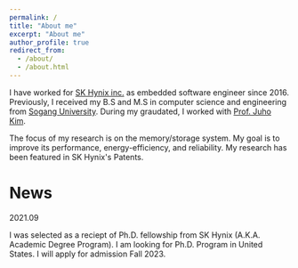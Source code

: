 ```yaml
---
permalink: /
title: "About me"
excerpt: "About me"
author_profile: true
redirect_from: 
  - /about/
  - /about.html
---
```


I have worked for [SK Hynix inc.](https://www.skhynix.com/) as embedded software engineer since 2016. Previously, I received my B.S and M.S in computer science and  engineering from [Sogang University](https://sogang.ac.kr/index.do). During my graudated, I worked with [Prof. Juho Kim](https://cslab.sogang.ac.kr/cslab/index.html).

The focus of my research is on the memory/storage system. My goal is to improve its performance, energy-efficiency, and reliability. My research has been featured in SK Hynix's Patents.

News
=====
2021.09

I was selected as a reciept of Ph.D. fellowship from SK Hynix (A.K.A. Academic Degree Program). I am looking for Ph.D. Program in United States. I will apply for admission Fall 2023.
